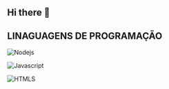 ## Hi there 👋

##  LINAGUAGENS DE PROGRAMAÇÃO
![Nodejs](https://img.shields.io/badge/Node.js-43853D?style=for-the-badge&logo=node.js&logoColor=black)

![Javascript](https://img.shields.io/badge/JavaScript-F7DF1E?style=for-the-badge&logo=javascript&logoColor=black)

![HTMLS](https://img.shields.io/badge/HTML5-E34F26?style=for-the-badge&logo=html5&logoColor=white)
